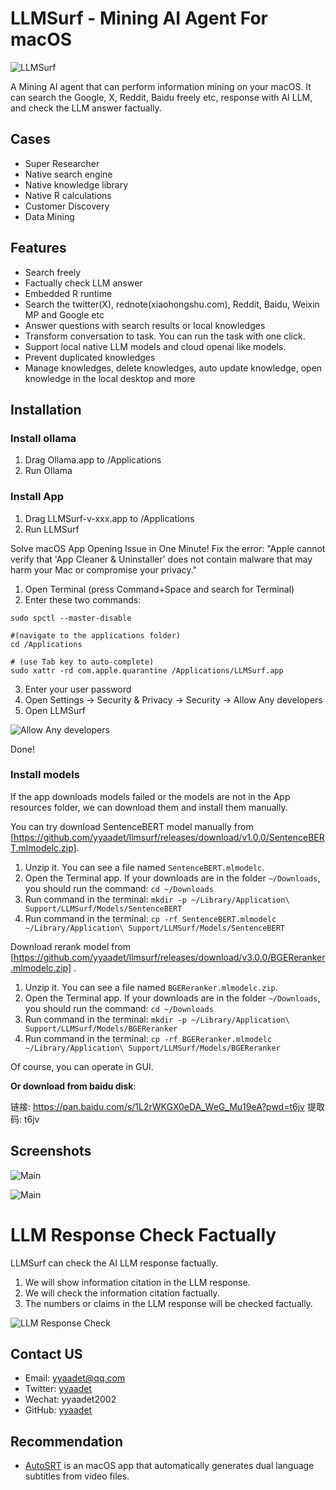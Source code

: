 # LLMSurf - Mining AI Agent For macOS

![LLMSurf](https://raw.githubusercontent.com/yyaadet/llmsurf/main/images/logo.png)

A Mining AI agent that can perform information mining on your macOS. It can search the Google, X, Reddit, Baidu freely etc, response with AI LLM, and check the LLM answer factually.

## Cases

- Super Researcher
- Native search engine
- Native knowledge library
- Native R calculations
- Customer Discovery
- Data Mining

## Features

- Search freely
- Factually check LLM answer
- Embedded R runtime
- Search the twitter(X), rednote(xiaohongshu.com), Reddit, Baidu, Weixin MP and Google etc
- Answer questions with search results or local knowledges
- Transform conversation to task. You can run the task with one click.
- Support local native LLM models and cloud openai like models.
- Prevent duplicated knowledges
- Manage knowledges, delete knowledges, auto update knowledge, open knowledge in the local desktop and more

## Installation

### Install ollama

1. Drag Ollama.app to /Applications
2. Run Ollama


### Install App

1. Drag LLMSurf-v-xxx.app to /Applications
2. Run LLMSurf

Solve macOS App Opening Issue in One Minute! Fix the error: "Apple cannot verify that 'App Cleaner & Uninstaller' does not contain malware that may harm your Mac or compromise your privacy."

1. Open Terminal (press Command+Space and search for Terminal)
2. Enter these two commands:

```shell
sudo spctl --master-disable

#(navigate to the applications folder)
cd /Applications 

# (use Tab key to auto-complete)
sudo xattr -rd com.apple.quarantine /Applications/LLMSurf.app 
```
3. Enter your user password
4. Open Settings -> Security & Privacy -> Security -> Allow Any developers
5. Open LLMSurf

![Allow Any developers](https://raw.githubusercontent.com/yyaadet/llmsurf/main/screenshots/privacy.png)

Done!

### Install models

If the app downloads models failed or the models are not in the App resources folder, we can download them and install them manually.

You can try download SentenceBERT model manually from [https://github.com/yyaadet/llmsurf/releases/download/v1.0.0/SentenceBERT.mlmodelc.zip].

1. Unzip it. You can see a file named `SentenceBERT.mlmodelc`.
2. Open the Terminal app. If your downloads are in the folder `~/Downloads`, you should run the command: `cd ~/Downloads`
3. Run command in the terminal: `mkdir -p ~/Library/Application\ Support/LLMSurf/Models/SentenceBERT`
4. Run command in the terminal: `cp -rf SentenceBERT.mlmodelc ~/Library/Application\ Support/LLMSurf/Models/SentenceBERT`


Download rerank model from [https://github.com/yyaadet/llmsurf/releases/download/v3.0.0/BGEReranker.mlmodelc.zip] .

1. Unzip it. You can see a file named `BGEReranker.mlmodelc.zip`.
2. Open the Terminal app. If your downloads are in the folder `~/Downloads`, you should run the command: `cd ~/Downloads`
3. Run command in the terminal: `mkdir -p ~/Library/Application\ Support/LLMSurf/Models/BGEReranker`
4. Run command in the terminal: `cp -rf BGEReranker.mlmodelc ~/Library/Application\ Support/LLMSurf/Models/BGEReranker`


Of course, you can operate in GUI.

**Or download from baidu disk**:

链接: https://pan.baidu.com/s/1L2rWKGX0eDA_WeG_Mu19eA?pwd=t6jv 提取码: t6jv


## Screenshots

![Main](https://raw.githubusercontent.com/yyaadet/llmsurf/main/screenshots/main.png)

![Main](https://raw.githubusercontent.com/yyaadet/llmsurf/main/screenshots/knowledge_manage.png)

# LLM Response Check Factually

LLMSurf can check the AI LLM response factually.

1. We will show information citation in the LLM response.
2. We will check the information citation factually.
3. The numbers or claims in the LLM response will be checked factually.

![LLM Response Check](https://raw.githubusercontent.com/yyaadet/llmsurf/main/screenshots/llm_response_check.png)

## Contact US

- Email: yyaadet@qq.com
- Twitter: [yyaadet](https://twitter.com/yyaadet)
- Wechat: yyaadet2002
- GitHub: [yyaadet](https://github.com/yyaadet)

## Recommendation

- [AutoSRT](https://github.com/yyaadet/autosrt_page) is an macOS app that automatically generates dual language subtitles from video files.
